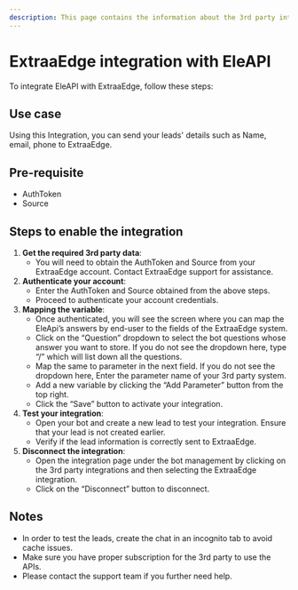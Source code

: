 ```yaml
---
description: This page contains the information about the 3rd party integrations.
---
```


# ExtraaEdge integration with EleAPI

To integrate EleAPI with ExtraaEdge, follow these steps:

## Use case

Using this Integration, you can send your leads' details such as Name, email, phone to ExtraaEdge.

## Pre-requisite

* AuthToken
* Source

## Steps to enable the integration

1. **Get the required 3rd party data**:
   * You will need to obtain the AuthToken and Source from your ExtraaEdge account. Contact ExtraaEdge support for assistance.
2. **Authenticate your account**:
   * Enter the AuthToken and Source obtained from the above steps.
   * Proceed to authenticate your account credentials.
3. **Mapping the variable**:
   * Once authenticated, you will see the screen where you can map the EleApi’s answers by end-user to the fields of the ExtraaEdge system.
   * Click on the “Question” dropdown to select the bot questions whose answer you want to store. If you do not see the dropdown here, type “/” which will list down all the questions.
   * Map the same to parameter in the next field. If you do not see the dropdown here, Enter the parameter name of your 3rd party system.
   * Add a new variable by clicking the “Add Parameter” button from the top right.
   * Click the “Save” button to activate your integration.
4. **Test your integration**:
   * Open your bot and create a new lead to test your integration. Ensure that your lead is not created earlier.
   * Verify if the lead information is correctly sent to ExtraaEdge.
5. **Disconnect the integration**:
   * Open the integration page under the bot management by clicking on the 3rd party integrations and then selecting the ExtraaEdge integration.
   * Click on the “Disconnect” button to disconnect.

## Notes

* In order to test the leads, create the chat in an incognito tab to avoid cache issues.
* Make sure you have proper subscription for the 3rd party to use the APIs.
* Please contact the support team if you further need help.
